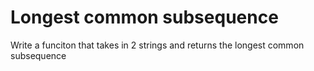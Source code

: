 # Longest common subsequence

Write a funciton that takes in 2 strings and returns the longest common subsequence
